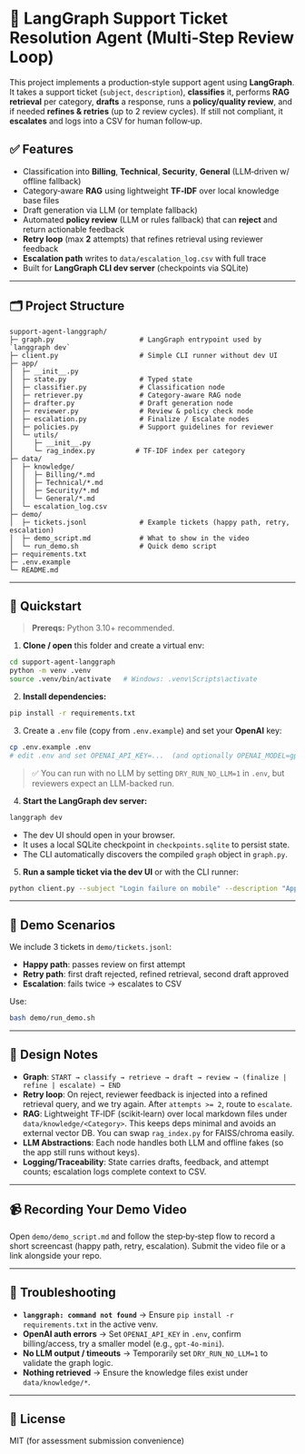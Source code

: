 # 🧰 LangGraph Support Ticket Resolution Agent (Multi‑Step Review Loop)

This project implements a production‑style support agent using **LangGraph**. It takes a support ticket (`subject`, `description`), **classifies** it, performs **RAG retrieval** per category, **drafts** a response, runs a **policy/quality review**, and if needed **refines & retries** (up to 2 review cycles). If still not compliant, it **escalates** and logs into a CSV for human follow‑up.

## ✅ Features
- Classification into **Billing**, **Technical**, **Security**, **General** (LLM‑driven w/ offline fallback)
- Category‑aware **RAG** using lightweight **TF‑IDF** over local knowledge base files
- Draft generation via LLM (or template fallback)
- Automated **policy review** (LLM or rules fallback) that can **reject** and return actionable feedback
- **Retry loop** (max **2** attempts) that refines retrieval using reviewer feedback
- **Escalation path** writes to `data/escalation_log.csv` with full trace
- Built for **LangGraph CLI dev server** (checkpoints via SQLite)

---

## 🗂 Project Structure

```
support-agent-langgraph/
├─ graph.py                     # LangGraph entrypoint used by `langgraph dev`
├─ client.py                    # Simple CLI runner without dev UI
├─ app/
│  ├─ __init__.py
│  ├─ state.py                  # Typed state
│  ├─ classifier.py             # Classification node
│  ├─ retriever.py              # Category-aware RAG node
│  ├─ drafter.py                # Draft generation node
│  ├─ reviewer.py               # Review & policy check node
│  ├─ escalation.py             # Finalize / Escalate nodes
│  ├─ policies.py               # Support guidelines for reviewer
│  └─ utils/
│     ├─ __init__.py
│     └─ rag_index.py          # TF-IDF index per category
├─ data/
│  ├─ knowledge/
│  │  ├─ Billing/*.md
│  │  ├─ Technical/*.md
│  │  ├─ Security/*.md
│  │  └─ General/*.md
│  └─ escalation_log.csv
├─ demo/
│  ├─ tickets.jsonl             # Example tickets (happy path, retry, escalation)
│  ├─ demo_script.md            # What to show in the video
│  └─ run_demo.sh               # Quick demo script
├─ requirements.txt
├─ .env.example
└─ README.md
```

---

## 🚀 Quickstart

> **Prereqs:** Python 3.10+ recommended.

1) **Clone / open** this folder and create a virtual env:
```bash
cd support-agent-langgraph
python -m venv .venv
source .venv/bin/activate   # Windows: .venv\Scripts\activate
```

2) **Install dependencies:**
```bash
pip install -r requirements.txt
```

3) Create a `.env` file (copy from `.env.example`) and set your **OpenAI** key:
```bash
cp .env.example .env
# edit .env and set OPENAI_API_KEY=...  (and optionally OPENAI_MODEL=gpt-4o-mini)
```

> ✅ You can run with no LLM by setting `DRY_RUN_NO_LLM=1` in `.env`, but reviewers expect an LLM-backed run.

4) **Start the LangGraph dev server:**
```bash
langgraph dev
```
- The dev UI should open in your browser.
- It uses a local SQLite checkpoint in `checkpoints.sqlite` to persist state.
- The CLI automatically discovers the compiled `graph` object in `graph.py`.

5) **Run a sample ticket via the dev UI** or with the CLI runner:
```bash
python client.py --subject "Login failure on mobile" --description "App shows 403 after 2FA on iOS 17"
```

---

## 🧪 Demo Scenarios

We include 3 tickets in `demo/tickets.jsonl`:
- **Happy path**: passes review on first attempt
- **Retry path**: first draft rejected, refined retrieval, second draft approved
- **Escalation**: fails twice → escalates to CSV

Use:
```bash
bash demo/run_demo.sh
```

---

## 🧱 Design Notes

- **Graph**: `START → classify → retrieve → draft → review → (finalize | refine | escalate) → END`
- **Retry loop**: On reject, reviewer feedback is injected into a refined retrieval query, and we try again. After `attempts >= 2`, route to `escalate`.
- **RAG**: Lightweight TF‑IDF (scikit‑learn) over local markdown files under `data/knowledge/<Category>`. This keeps deps minimal and avoids an external vector DB. You can swap `rag_index.py` for FAISS/chroma easily.
- **LLM Abstractions**: Each node handles both LLM and offline fakes (so the app still runs without keys).
- **Logging/Traceability**: State carries drafts, feedback, and attempt counts; escalation logs complete context to CSV.

---

## 📹 Recording Your Demo Video

Open `demo/demo_script.md` and follow the step‑by‑step flow to record a short screencast (happy path, retry, escalation). Submit the video file or a link alongside your repo.

---

## 🧯 Troubleshooting

- **`langgraph: command not found`** → Ensure `pip install -r requirements.txt` in the active venv.
- **OpenAI auth errors** → Set `OPENAI_API_KEY` in `.env`, confirm billing/access, try a smaller model (e.g., `gpt-4o-mini`).
- **No LLM output / timeouts** → Temporarily set `DRY_RUN_NO_LLM=1` to validate the graph logic.
- **Nothing retrieved** → Ensure the knowledge files exist under `data/knowledge/*`.

---

## 📜 License
MIT (for assessment submission convenience)
